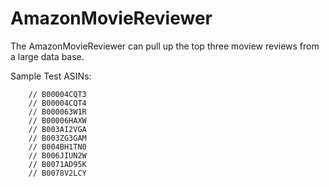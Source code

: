 # AmazonMovieReviewer
The AmazonMovieReviewer can pull up the top three moview reviews from a large data base.

Sample Test ASINs:

		// B00004CQT3
		// B00004CQT4
		// B000063W1R
		// B00006HAXW
		// B003AI2VGA
		// B003ZG3GAM
		// B004BH1TN0
		// B006JIUN2W
		// B0071AD95K
		// B0078V2LCY
